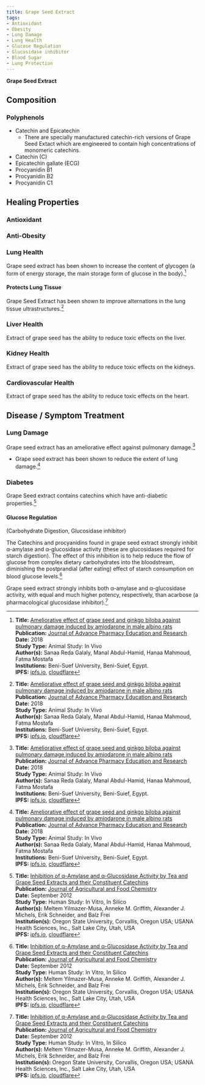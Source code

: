 ```yaml
---
title: Grape Seed Extract
tags:
- Antioxidant
- Obesity
- Lung Damage
- Lung Health
- Glucose Regulation
- Glucosidase inhibitor
- Blood Sugar
- Lung Protection
---
```

**Grape Seed Extract**

## Composition

### Polyphenols

- Catechin and Epicatechin
  - There are specially manufactured catechin-rich versions of Grape Seed Extact which are engineered to contain high concentrations of monomeric catechins.
- Catechin (C)
- Epicatechin gallate (ECG)
- Procyanidin B1
- Procyanidin B2
- Procyanidin C1

## Healing Properties

### Antioxidant

### Anti-Obesity

### Lung Health

Grape seed extract has been shown to increase the content of glycogen (a form of energy storage, the main storage form of glucose in the body).[^1]

#### Protects Lung Tissue

Grape Seed Extract has been shown to improve alternations in the lung tissue ultrastructures.[^1]

### Liver Health

Extract of grape seed has the ability to reduce toxic effects on the liver.

### Kidney Health

Extract of grape seed has the ability to reduce toxic effects on the kidneys.

### Cardiovascular Health

Extract of grape seed has the ability to reduce toxic effects on the heart.

## Disease / Symptom Treatment

### Lung Damage

Grape seed extract has an ameliorative effect against pulmonary damage.[^1]

- Grape seed extract has been shown to reduce the extent of lung damage.[^1]

### Diabetes

Grape Seed extract contains catechins which have anti-diabetic properties.[^2]

#### Glucose Regulation

(Carbohydrate Digestion, Glucosidase inhibitor)

The Catechins and procyanidins found in grape seed extract strongly inhibit α-amylase and α-glucosidase activity (these are glucosidases required for starch digestion). The effect of this inhibition is to help reduce the flow of glucose from complex dietary carbohydrates into the bloodstream, diminishing the postprandial (after eating) effect of starch consumption on blood glucose levels.[^2]

Grape seed extract strongly inhibits both α-amylase and α-glucosidase activity, with equal and much higher potency, respectively, than acarbose (a pharmacological glucosidase inhibitor).[^2]

[^1]: **Title:** [Ameliorative effect of grape seed and ginkgo biloba against pulmonary damage induced by amiodarone in male albino rats](https://www.researchgate.net/publication/325554393_Ameliorative_effect_of_grape_seed_and_ginkgo_Biloba_against_pulmonary_damage_induced_by_amiodarone_in_male_albino_rats)<br>
**Publication:** [Journal of Advance Pharmacy Education and Research](https://japer.in/en)<br>
**Date:** 2018<br>
**Study Type:** Animal Study: In Vivo<br>
**Author(s):** Sanaa Reda Galaly, Manal Abdul-Hamid, Hanaa Mahmoud, Fatma Mostafa<br>
**Institutions:** Beni-Suef University, Beni-Suief, Egypt.<br>
**IPFS:** [ipfs.io](https://ipfs.io/ipfs/QmeZcmcZ4hYpJKrdJvuAGu4cqa1JB8JxG3zUvmt9PiFRyQ), [cloudflare](https://cloudflare-ipfs.com/ipfs/QmeZcmcZ4hYpJKrdJvuAGu4cqa1JB8JxG3zUvmt9PiFRyQ)

[^2]: **Title:** [Inhibition of α-Amylase and α-Glucosidase Activity by Tea and Grape Seed Extracts and their Constituent Catechins](https://dx.doi.org/10.1021%2Fjf301147n)<br>
**Publication:** [Journal of Agricultural and Food Chemistry](https://pubs.acs.org/jafc)<br>
**Date:** September 2012<br>
**Study Type:** Human Study: In Vitro, In Silico<br>
**Author(s):** Meltem Yilmazer-Musa, Anneke M. Griffith, Alexander J. Michels, Erik Schneider, and Balz Frei<br>
**Institution(s):** Oregon State University, Corvallis, Oregon USA; USANA Health Sciences, Inc., Salt Lake City, Utah, USA<br>
**IPFS:** [ipfs.io](https://ipfs.io/ipfs/QmYEkK4ewjWjM1KNX3xaUMDzzS3yVGvKofpXowwcWRtj5S), [cloudflare](https://cloudflare-ipfs.com/ipfs/QmYEkK4ewjWjM1KNX3xaUMDzzS3yVGvKofpXowwcWRtj5S)


[^3]: **Title:** []()<br>
**Publication:** []()<br>
**Date:** <br>
**Study Type:** Animal Study, Commentary, Human Study: In Vitro - In Vivo - In Silico, Human: Case Report, Meta Analysis, Review<br>
**Author(s):** <br>
**Institutions:** <br>
**IPFS:** [ipfs.io](https://ipfs.io/ipfs/), [cloudflare](https://cloudflare-ipfs.com/ipfs/)

[^4]: **Title:** []()<br>
**Publication:** []()<br>
**Date:** <br>
**Study Type:** Animal Study, Commentary, Human Study: In Vitro - In Vivo - In Silico, Human: Case Report, Meta Analysis, Review<br>
**Author(s):** <br>
**Institutions:** <br>
**IPFS:** [ipfs.io](https://ipfs.io/ipfs/), [cloudflare](https://cloudflare-ipfs.com/ipfs/)